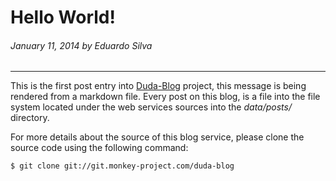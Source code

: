 # Hello World!
###### January 11, 2014 by Eduardo Silva

---

This is the first post entry into [Duda-Blog](http://blog.duda.io) project, this message is being rendered from a markdown file. Every post on this blog, is a file into the file system located under the web services sources into the _data/posts/_ directory.

For more details about the source of this blog service, please clone the source code using the following command:

```Bash
$ git clone git://git.monkey-project.com/duda-blog
```
